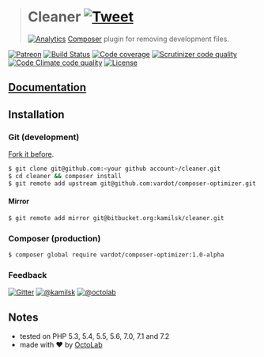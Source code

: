 > # Cleaner [![Tweet](https://img.shields.io/twitter/url/http/shields.io.svg?style=social)](https://twitter.com/intent/tweet?text=Composer%20plugin%20for%20removing%20development%20files&url=https://github.com/vardot/composer-optimizer&via=ikamilsk&hashtags=php,composer,cleaner)
> [![Analytics](https://ga-beacon.appspot.com/UA-109817251-3/Cleaner/readme?pixel)](https://github.com/vardot/composer-optimizer)
> [Composer](https://getcomposer.org) plugin for removing development files.

[![Patreon](https://img.shields.io/badge/patreon-donate-orange.svg)](https://www.patreon.com/octolab)
[![Build Status](https://travis-ci.org/vardot/composer-optimizer.svg?branch=master)](https://travis-ci.org/vardot/composer-optimizer)
[![Code coverage](https://scrutinizer-ci.com/g/vardot/composer-optimizer/badges/coverage.png?b=master)](https://scrutinizer-ci.com/g/vardot/composer-optimizer/?branch=master)
[![Scrutinizer code quality](https://scrutinizer-ci.com/g/vardot/composer-optimizer/badges/quality-score.png?b=master)](https://scrutinizer-ci.com/g/vardot/composer-optimizer/?branch=master)
[![Code Climate code quality](https://codeclimate.com/github/vardot/composer-optimizer/badges/gpa.svg)](https://codeclimate.com/github/vardot/composer-optimizer)
[![License](https://img.shields.io/badge/license-MIT-blue.svg)](LICENSE)

## [Documentation](docs)

## Installation

### Git (development)

[Fork it before](https://github.com/vardot/composer-optimizer/fork).

```bash
$ git clone git@github.com:<your github account>/cleaner.git
$ cd cleaner && composer install
$ git remote add upstream git@github.com:vardot/composer-optimizer.git
```

#### Mirror

```bash
$ git remote add mirror git@bitbucket.org:kamilsk/cleaner.git
```

### Composer (production)

```bash
$ composer global require vardot/composer-optimizer:1.0-alpha
```

### Feedback

[![Gitter](https://badges.gitter.im/Join%20Chat.svg)](https://gitter.im/vardot/composer-optimizer)
[![@kamilsk](https://img.shields.io/badge/author-%40kamilsk-blue.svg)](https://twitter.com/ikamilsk)
[![@octolab](https://img.shields.io/badge/sponsor-%40octolab-blue.svg)](https://twitter.com/octolab_inc)

## Notes

- tested on PHP 5.3, 5.4, 5.5, 5.6, 7.0, 7.1 and 7.2
- made with ❤️ by [OctoLab](https://www.octolab.org/)
